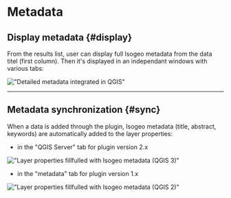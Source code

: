 # Metadata

## Display metadata {#display}

From the results list, user can display full Isogeo metadata from the data titel (first column). Then it's displayed in an independant windows with various tabs:

!["Detailed metadata integrated in QGIS"](/assets/ui_detailed_metadata_en_general.png)

---

## Metadata synchronization {#sync}

When a data is added through the plugin, Isogeo metadata (title, abstract, keywords) are automatically added to the layer properties:

* in the "QGIS Server" tab for plugin version 2.x

!["Layer properties fillfulled with Isogeo metadata (QGIS 3)"](/assets/ui_layer_metadata_new_en.png)

* in the "metadata" tab for plugin version 1.x

!["Layer properties fillfulled with Isogeo metadata  (QGIS 2)"](/assets/ui_layer_metadata_old_en.png)
